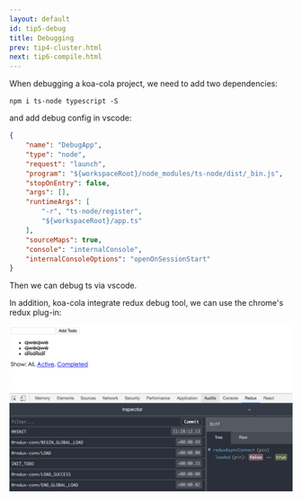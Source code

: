 ```yaml
---
layout: default
id: tip5-debug
title: Debugging
prev: tip4-cluster.html
next: tip6-compile.html
---
```


When debugging a koa-cola project, we need to add two dependencies: 

```shell
npm i ts-node typescript -S
```

and add debug config in vscode:

```json
{
    "name": "DebugApp",
    "type": "node",
    "request": "launch",
    "program": "${workspaceRoot}/node_modules/ts-node/dist/_bin.js",
    "stopOnEntry": false,
    "args": [],
    "runtimeArgs": [
        "-r", "ts-node/register",
        "${workspaceRoot}/app.ts"
    ],
    "sourceMaps": true,
    "console": "internalConsole",
    "internalConsoleOptions": "openOnSessionStart"
}
```
<!-- 便可享受vscode的调试ts的乐趣。另外，koa-cola加了redux调试支持，你也可以使用chrome的redux插件调试： -->
Then we can debug ts via vscode.

In addition, koa-cola integrate redux debug tool, we can use the chrome's redux plug-in:

<img src="https://github.com/hcnode/koa-cola/raw/master/screenshots/dev-tool.png" alt="Drawing" width="600"/>
